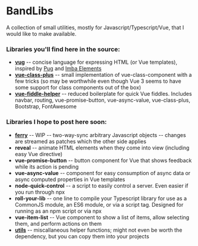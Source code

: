 # BandLibs

A collection of small utilities, mostly for Javascript/Typescript/Vue, that I would like to make available.

### Libraries you'll find here in the source:
- **[vug](vug/)** -- concise language for expressing HTML (or Vue templates), inspired by [Pug](https://pugjs.org/) and [Imba Elements](https://imba.io/docs/tags)
- **[vue-class-plus](vue-class-plus/)** -- small implementation of vue-class-component with a few tricks (so may be worthwhile even though Vue 3 seems to have some support for class components out of the box)
- **[vue-fiddle-helper](vue-fiddle-helper/)** -- reduced boilerplate for quick Vue fiddles. Includes navbar, routing, vue-promise-button, vue-async-value, vue-class-plus, Bootstrap, FontAwesome

### Libraries I hope to post here soon:
- **[ferry](ferry/)** -- WIP -- two-way-sync arbitrary Javascript objects -- changes are streamed as patches which the other side applies
- **reveal** -- animate HTML elements when they come into view (including easy Vue directive)
- **vue-promise-button** -- button component for Vue that shows feedback while its action is pending
- **vue-async-value** -- component for easy consumption of async data or async computed properties in Vue templates
- **node-quick-control** -- a script to easily control a server. Even easier if you run through npx
- **roll-your-lib** -- one line to compile your Typescript library for use as a CommonJS module, an ES6 module, or via a script tag. Designed for running as an npm script or via npx
- **vue-item-list** -- Vue component to show a list of items, allow selecting them, and perform actions on them
- **[utils](utils/)** -- miscallaneous helper functions; might not even be worth the dependency, but you can copy them into your projects
